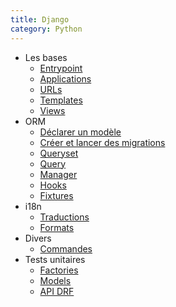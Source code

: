 ```yaml
---
title: Django
category: Python
---
```


[gettext]: !django/django-gettext.md
[formats]: !django/django-formats.md
[command]: !django/django-command.md

[basics-entrypoint]: !django/django-0-entrypoint.md
[basics-applications]: !django/django-0-applications.md
[basics-uRLs]: !django/django-0-urls.md
[basics-templates]: !django/django-0-template.md
[basics-views]: !django/django-0-view.md

[orm-model]: !django/django-orm-model.md
[orm-migration]: !django/django-orm-migration.md
[orm-fixture]: !django/django-fixture.md
[orm-queryset]: !django/django-orm-queryset.md
[orm-query]: !django/django-orm-query.md
[orm-manager]: !django/django-orm-manager.md
[orm-hooks]: !django/django-orm-hooks.md

[test-factory]: !django/django-test-factory.md
[test-model]: !django/django-test-model.md
[test-api-drf]: !django/django-test-drf.md

* Les bases
  * [Entrypoint][basics-entrypoint]
  * [Applications][basics-applications]
  * [URLs][basics-uRLs]
  * [Templates][basics-templates]
  * [Views][basics-views]
* ORM
  * [Déclarer un modèle][orm-model]
  * [Créer et lancer des migrations][orm-migration]
  * [Queryset][orm-queryset]
  * [Query][orm-query]
  * [Manager][orm-manager]
  * [Hooks][orm-hooks]
  * [Fixtures][orm-fixture]
* i18n
  * [Traductions][gettext]
  * [Formats][formats]
* Divers
  * [Commandes][command]
* Tests unitaires
  * [Factories][test-factory]
  * [Models][test-model]
  * [API DRF][test-api-drf]
